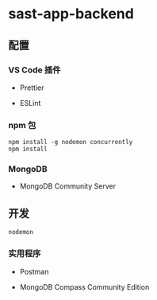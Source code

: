 # sast-app-backend

## 配置

### VS Code 插件

- Prettier

- ESLint

### npm 包

```
npm install -g nodemon concurrently
npm install
```

### MongoDB

- MongoDB Community Server

## 开发

```
nodemon
```

### 实用程序

- Postman

- MongoDB Compass Community Edition

